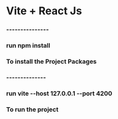 # Vite + React Js
### ---------------
### run npm install
### To install the Project Packages
###  --------------
### run vite --host 127.0.0.1 --port 4200
### To run the project
